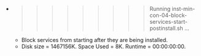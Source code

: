 * >>>>>>>>> Running inst-min-con-04-block-services-start-postinstall.sh ...
  * Block services from starting after they are being installed.
  * Disk size = 1467156K. Space Used = 8K. Runtime = 00:00:00:00.
